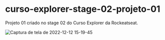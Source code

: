 # curso-explorer-stage-02-projeto-01
Projeto 01 criado no stage 02 do Curso Explorer da Rockeatseat.

![Captura de tela de 2022-12-12 15-19-45](https://user-images.githubusercontent.com/105114471/207123526-8b573db1-4637-4bc0-b283-1629a06102d2.png)
